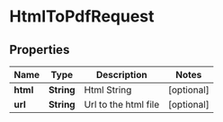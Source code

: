 # HtmlToPdfRequest

## Properties
Name | Type | Description | Notes
------------ | ------------- | ------------- | -------------
**html** | **String** | Html String |  [optional]
**url** | **String** | Url to the html file |  [optional]
